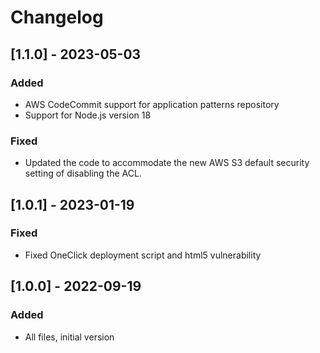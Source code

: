 # Changelog

## [1.1.0] - 2023-05-03

### Added

- AWS CodeCommit support for application patterns repository
- Support for Node.js version 18

### Fixed

- Updated the code to accommodate the new AWS S3 default security setting of disabling the ACL.

## [1.0.1] - 2023-01-19

### Fixed

- Fixed OneClick deployment script and html5 vulnerability

## [1.0.0] - 2022-09-19

### Added

- All files, initial version
